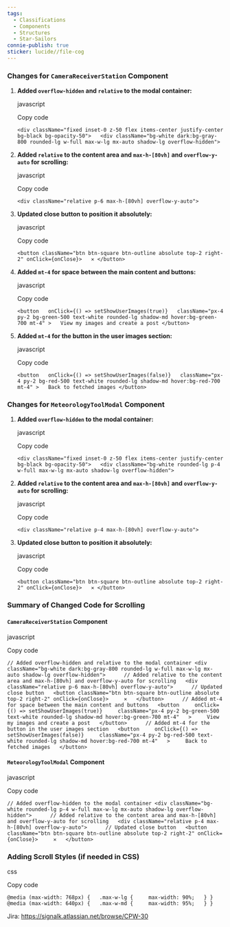 ```yaml
---
tags:
  - Classifications
  - Components
  - Structures
  - Star-Sailors
connie-publish: true
sticker: lucide//file-cog
---
```

### Changes for `CameraReceiverStation` Component

1. **Added `overflow-hidden` and `relative` to the modal container:**
    
    javascript
    
    Copy code
    
    `<div className="fixed inset-0 z-50 flex items-center justify-center bg-black bg-opacity-50">   <div className="bg-white dark:bg-gray-800 rounded-lg w-full max-w-lg mx-auto shadow-lg overflow-hidden">`
    
2. **Added `relative` to the content area and `max-h-[80vh]` and `overflow-y-auto` for scrolling:**
    
    javascript
    
    Copy code
    
    `<div className="relative p-6 max-h-[80vh] overflow-y-auto">`
    
3. **Updated close button to position it absolutely:**
    
    javascript
    
    Copy code
    
    `<button className="btn btn-square btn-outline absolute top-2 right-2" onClick={onClose}>   ✕ </button>`
    
4. **Added `mt-4` for space between the main content and buttons:**
    
    javascript
    
    Copy code
    
    `<button   onClick={() => setShowUserImages(true)}   className="px-4 py-2 bg-green-500 text-white rounded-lg shadow-md hover:bg-green-700 mt-4" >   View my images and create a post </button>`
    
5. **Added `mt-4` for the button in the user images section:**
    
    javascript
    
    Copy code
    
    `<button   onClick={() => setShowUserImages(false)}   className="px-4 py-2 bg-red-500 text-white rounded-lg shadow-md hover:bg-red-700 mt-4" >   Back to fetched images </button>`
    

### Changes for `MeteorologyToolModal` Component

1. **Added `overflow-hidden` to the modal container:**
    
    javascript
    
    Copy code
    
    `<div className="fixed inset-0 z-50 flex items-center justify-center bg-black bg-opacity-50">   <div className="bg-white rounded-lg p-4 w-full max-w-lg mx-auto shadow-lg overflow-hidden">`
    
2. **Added `relative` to the content area and `max-h-[80vh]` and `overflow-y-auto` for scrolling:**
    
    javascript
    
    Copy code
    
    `<div className="relative p-4 max-h-[80vh] overflow-y-auto">`
    
3. **Updated close button to position it absolutely:**
    
    javascript
    
    Copy code
    
    `<button className="btn btn-square btn-outline absolute top-2 right-2" onClick={onClose}>   ✕ </button>`
    

### Summary of Changed Code for Scrolling

#### `CameraReceiverStation` Component

javascript

Copy code

`// Added overflow-hidden and relative to the modal container <div className="bg-white dark:bg-gray-800 rounded-lg w-full max-w-lg mx-auto shadow-lg overflow-hidden">      // Added relative to the content area and max-h-[80vh] and overflow-y-auto for scrolling   <div className="relative p-6 max-h-[80vh] overflow-y-auto">      // Updated close button   <button className="btn btn-square btn-outline absolute top-2 right-2" onClick={onClose}>     ✕   </button>      // Added mt-4 for space between the main content and buttons   <button     onClick={() => setShowUserImages(true)}     className="px-4 py-2 bg-green-500 text-white rounded-lg shadow-md hover:bg-green-700 mt-4"   >     View my images and create a post   </button>      // Added mt-4 for the button in the user images section   <button     onClick={() => setShowUserImages(false)}     className="px-4 py-2 bg-red-500 text-white rounded-lg shadow-md hover:bg-red-700 mt-4"   >     Back to fetched images   </button>`

#### `MeteorologyToolModal` Component

javascript

Copy code

`// Added overflow-hidden to the modal container <div className="bg-white rounded-lg p-4 w-full max-w-lg mx-auto shadow-lg overflow-hidden">      // Added relative to the content area and max-h-[80vh] and overflow-y-auto for scrolling   <div className="relative p-4 max-h-[80vh] overflow-y-auto">      // Updated close button   <button className="btn btn-square btn-outline absolute top-2 right-2" onClick={onClose}>     ✕   </button>`

### Adding Scroll Styles (if needed in CSS)

css

Copy code

`@media (max-width: 768px) {   .max-w-lg {     max-width: 90%;   } }  @media (max-width: 640px) {   .max-w-md {     max-width: 95%;   } }`


Jira:
https://signalk.atlassian.net/browse/CPW-30 